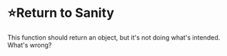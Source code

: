 # :star:Return to Sanity

This function should return an object, but it's not doing what's intended. What's wrong?